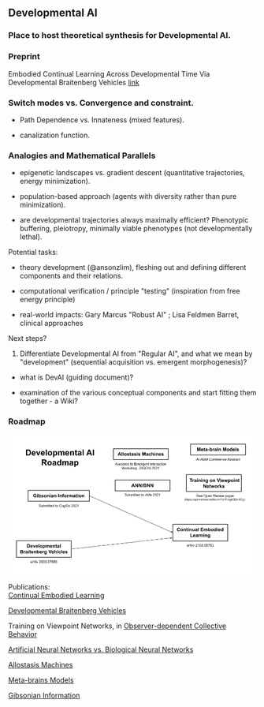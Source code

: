 ## Developmental AI

### Place to host theoretical synthesis for Developmental AI.

### Preprint

Embodied Continual Learning Across Developmental Time Via Developmental Braitenberg Vehicles [link](https://www.researchgate.net/publication/344935474_Embodied_Continual_Learning_Across_Developmental_Time_Via_Developmental_Braitenberg_Vehicles)  

### Switch modes vs. Convergence and constraint.

* Path Dependence vs. Innateness (mixed features).

* canalization function.

### Analogies and Mathematical Parallels

* epigenetic landscapes vs. gradient descent (quantitative trajectories, energy minimization).

* population-based approach (agents with diversity rather than pure minimization).

* are developmental trajectories always maximally efficient? Phenotypic buffering, pleiotropy, minimally viable phenotypes (not developmentally lethal).


Potential tasks:

* theory development (@ansonzlim), fleshing out and defining different components and their relations.

* computational verification / principle "testing" (inspiration from free energy principle)

* real-world impacts: Gary Marcus "Robust AI" ; Lisa Feldmen Barret, clinical approaches

Next steps?

1) Differentiate Developmental AI from "Regular AI", and what we mean by "development" (sequential acquisition vs. emergent morphogenesis)?

* what is DevAI (guiding document)?

* examination of the various conceptual components and start fitting them together - a Wiki?

### Roadmap
<P>
  <IMG SRC="https://github.com/OREL-group/Developmental-AI/blob/main/Media/EI%20Workshop%2C%20Developmental%20AI.png">
    </P>


Publications:  
[Continual Embodied Learning](https://arxiv.org/abs/2103.05753)  

[Developmental Braitenberg Vehicles](https://arxiv.org/abs/2003.07689)

Training on Viewpoint Networks, in [Observer-dependent Collective Behavior](https://openreview.net/pdf?id=FiwgkEEmXOg)

[Artificial Neural Networks vs. Biological Neural Networks](https://www.researchgate.net/publication/350061621_Connectionism_Complexity_and_Living_Systems_a_comparison_of_Artificial_and_Biological_Neural_Networks)

[Allostasis Machines](---)

[Meta-brains Models](---)

[Gibsonian Information](---)

